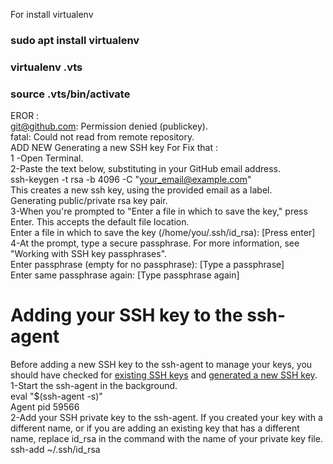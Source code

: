 For install virtualenv <br>

###      sudo apt install virtualenv<br>
###      virtualenv .vts<br>
###     source .vts/bin/activate<br>


EROR :<br>
git@github.com: Permission denied (publickey).<br>
fatal: Could not read from remote repository.<br>
ADD NEW Generating a new SSH key For Fix that :<br>
1 -Open Terminal.<br>
2-Paste the text below, substituting in your GitHub email address.<br>
      ssh-keygen -t rsa -b 4096 -C "your_email@example.com"<br>
      This creates a new ssh key, using the provided email as a label.<br>
      Generating public/private rsa key pair.<br>
3-When you're prompted to "Enter a file in which to save the key," press Enter. This accepts the default file location.<br>
      Enter a file in which to save the key (/home/you/.ssh/id_rsa): [Press enter]<br>
4-At the prompt, type a secure passphrase. For more information, see "Working with SSH key passphrases". <br>
      Enter passphrase (empty for no passphrase): [Type a passphrase]<br>
      Enter same passphrase again: [Type passphrase again]<br>
      
# Adding your SSH key to the ssh-agent<br>
Before adding a new SSH key to the ssh-agent to manage your keys, you should have checked for <a href="https://help.github.com/articles/checking-for-existing-ssh-keys/">existing SSH keys</a> and <a href="https://help.github.com/articles/generating-a-new-ssh-key-and-adding-it-to-the-ssh-agent/#generating-a-new-ssh-key"> generated a new SSH key</a>. <br>
1-Start the ssh-agent in the background.<br>
     eval "$(ssh-agent -s)"<br>
      Agent pid 59566<br>
2-Add your SSH private key to the ssh-agent. If you created your key with a different name, or if you are adding an existing key that has a different name, replace id_rsa in the command with the name of your private key file.<br>
      ssh-add ~/.ssh/id_rsa<br>
